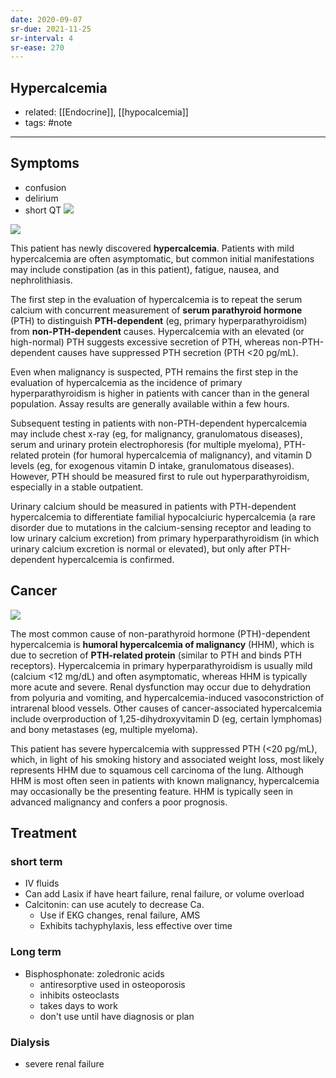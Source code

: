 ```yaml
---
date: 2020-09-07
sr-due: 2021-11-25
sr-interval: 4
sr-ease: 270
---
```


## Hypercalcemia

- related: [[Endocrine]], [[hypocalcemia]]
- tags: #note
---

## Symptoms

- confusion
- delirium
- short QT
  ![](https://photos.thisispiggy.com/file/wikiFiles/20211121100145.png)

<!-- hypercalcemia workup -->

![](https://photos.thisispiggy.com/file/wikiFiles/image-20200204193519864.png)

This patient has newly discovered **hypercalcemia**.  Patients with mild hypercalcemia are often asymptomatic, but common  initial manifestations may include constipation (as in this patient),  fatigue, nausea, and nephrolithiasis.

The first step in the evaluation of hypercalcemia is to repeat the serum calcium with concurrent measurement of **serum parathyroid hormone** (PTH) to distinguish **PTH-dependent** (eg, primary hyperparathyroidism) from **non-PTH-dependent** causes. Hypercalcemia with an elevated (or high-normal) PTH suggests  excessive secretion of PTH, whereas non-PTH-dependent causes have  suppressed PTH secretion (PTH <20 pg/mL).

Even when malignancy is suspected, PTH remains the first step in the  evaluation of hypercalcemia as the incidence of primary  hyperparathyroidism is higher in patients with cancer than in the  general population. Assay results are generally available within a few  hours.

Subsequent testing in patients with non-PTH-dependent hypercalcemia may  include chest x-ray (eg, for malignancy, granulomatous diseases), serum  and urinary protein electrophoresis (for multiple myeloma), PTH-related  protein (for humoral hypercalcemia of malignancy), and vitamin D levels  (eg, for exogenous vitamin D intake, granulomatous diseases). However,  PTH should be measured first to rule out hyperparathyroidism, especially in a stable outpatient.

Urinary calcium should be measured in patients with PTH-dependent  hypercalcemia to differentiate familial hypocalciuric hypercalcemia (a  rare disorder due to mutations in the calcium-sensing receptor and  leading to low urinary calcium excretion) from primary  hyperparathyroidism (in which urinary calcium excretion is normal or  elevated), but only after PTH-dependent hypercalcemia is confirmed.

## Cancer

<!-- hypercalcemia of malignancy causes, mechanism, labs -->

![](https://photos.thisispiggy.com/file/wikiFiles/image-20200204193807181.png)

The most common cause of non-parathyroid hormone (PTH)-dependent hypercalcemia is **humoral hypercalcemia of malignancy** (HHM), which is due to secretion of **PTH-related protein** (similar to PTH and binds PTH receptors). Hypercalcemia in primary  hyperparathyroidism is usually mild (calcium <12 mg/dL) and often  asymptomatic, whereas HHM is typically more acute and severe. Renal  dysfunction may occur due to dehydration from polyuria and vomiting, and hypercalcemia-induced vasoconstriction of intrarenal blood vessels.  Other causes of cancer-associated hypercalcemia include overproduction  of 1,25-dihydroxyvitamin D (eg, certain lymphomas) and bony metastases  (eg, multiple myeloma).

This patient has severe  hypercalcemia with suppressed PTH (<20 pg/mL), which, in light of his smoking history and associated weight loss, most likely represents HHM  due to squamous cell carcinoma of the lung. Although HHM is most often  seen in patients with known malignancy, hypercalcemia may occasionally  be the presenting feature. HHM is typically seen in advanced malignancy and confers a poor prognosis.

## Treatment

### short term

- IV fluids
- Can add Lasix if have heart failure, renal failure, or volume overload
- Calcitonin: can use acutely to decrease Ca.
	- Use if EKG changes, renal failure, AMS
	- Exhibits tachyphylaxis, less effective over time

### Long term

- Bisphosphonate: zoledronic acids
	- antiresorptive used in osteoporosis
	- inhibits osteoclasts
	- takes days to work
	- don't use until have diagnosis or plan

### Dialysis

- severe renal failure
